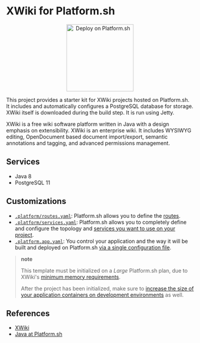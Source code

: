 # XWiki for Platform.sh

<p align="center">
<a href="https://console.platform.sh/projects/create-project?template=https://raw.githubusercontent.com/platformsh/template-builder/master/templates/xwiki/.platform.template.yaml&utm_content=xwiki&utm_source=github&utm_medium=button&utm_campaign=deploy_on_platform">
    <img src="https://platform.sh/images/deploy/lg-blue.svg" alt="Deploy on Platform.sh" width="180px" />
</a>
</p>

This project provides a starter kit for XWiki projects hosted on Platform.sh.  It includes and automatically configures a PostgreSQL database for storage.  XWiki itself is downloaded during the build step.  It is run using Jetty.

XWiki is a free wiki software platform written in Java with a design emphasis on extensibility. XWiki is an enterprise wiki. It includes WYSIWYG editing, OpenDocument based document import/export, semantic annotations and tagging, and advanced permissions management.

## Services

* Java 8
* PostgreSQL 11

## Customizations

* [`.platform/routes.yaml`](.platform/routes.yaml): Platform.sh allows you to define the [routes](https://docs.platform.sh/configuration/routes.html).
* [`.platform/services.yaml`](.platform/services.yaml):  Platform.sh allows you to completely define and configure the topology and [services you want to use on your project](https://docs.platform.sh/configuration/services.html).
* [`.platform.app.yaml`](.platform.app.yaml): You control your application and the way it will be built and deployed on Platform.sh [via a single configuration file](https://docs.platform.sh/configuration/app-containers.html).

> **note**
>
> This template must be initialized on a *Large* Platform.sh plan, due to XWiki's [minimum memory requirements](https://www.xwiki.org/xwiki/bin/view/Documentation/AdminGuide/Performances/#HMemory).
>
> After the project has been initialized, make sure to [increase the size of your application containers on development environments](https://platform.sh/blog/2019/supersize-app-containers-in-your-dev-environments/) as well.


## References

* [XWiki](https://www.xwiki.org/xwiki/bin/view/Main/WebHome)
* [Java at Platform.sh](https://docs.platform.sh/languages/java.html)
